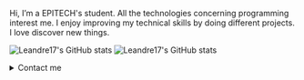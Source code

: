 

Hi, I’m a EPITECH's student. All the technologies concerning programming interest me. I enjoy improving my technical skills by doing different projects. I love discover new things.

![Leandre17's GitHub stats](https://github-readme-stats.vercel.app/api?username=Leandre17&show_icons=true&theme=merko&locale=fr&include_all_commits=true&count_private=true) ![Leandre17's GitHub stats](http://github-readme-streak-stats.herokuapp.com?user=Leandre17&theme=merko&hide_border=true&locale=fr)

<details>
    <summary>Contact me</summary>
    &ensp;&ensp; :email: leandre.godet@epitech.eu </br>
    &ensp;&ensp; :telephone_receiver: +33 06 89 95 42 69 </br> </br>
    
&ensp;&ensp; <a href="https://www.linkedin.com/in/leandre-godet/" rel="some text"><img src="https://content.linkedin.com/content/dam/me/business/en-us/amp/brand-site/v2/bg/LI-Bug.svg.original.svg" width="25" height="25"> Linkedin</a>
<a href="https://github.com/Leandre17" rel="some text"><img src="https://github.githubassets.com/images/modules/logos_page/GitHub-Mark.png" width="25" height="25"> Github</a>
    

</details>
